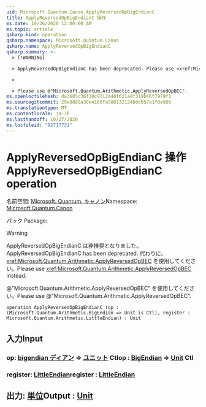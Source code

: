 ```yaml
---
uid: Microsoft.Quantum.Canon.ApplyReversedOpBigEndianC
title: ApplyReversedOpBigEndianC 操作
ms.date: 10/26/2020 12:00:00 AM
ms.topic: article
qsharp.kind: operation
qsharp.namespace: Microsoft.Quantum.Canon
qsharp.name: ApplyReversedOpBigEndianC
qsharp.summary: >-
  > [!WARNING]

  > ApplyReversedOpBigEndianC has been deprecated. Please use <xref:Microsoft.Quantum.Arithmetic.ApplyReversedOpBEC> instead.

  >

  > Please use @"Microsoft.Quantum.Arithmetic.ApplyReversedOpBEC".
ms.openlocfilehash: da3685c36f30c9312440f621a8f319b46f7979f1
ms.sourcegitcommit: 29e0d88a30e4166fa580132124b0eb57e1f0e986
ms.translationtype: MT
ms.contentlocale: ja-JP
ms.lasthandoff: 10/27/2020
ms.locfileid: "92717731"
---
```

# <a name="applyreversedopbigendianc-operation"></a><span data-ttu-id="7f2df-102">ApplyReversedOpBigEndianC 操作</span><span class="sxs-lookup"><span data-stu-id="7f2df-102">ApplyReversedOpBigEndianC operation</span></span>

<span data-ttu-id="7f2df-103">名前空間: [Microsoft. Quantum. キャノン](xref:Microsoft.Quantum.Canon)</span><span class="sxs-lookup"><span data-stu-id="7f2df-103">Namespace: [Microsoft.Quantum.Canon](xref:Microsoft.Quantum.Canon)</span></span>

<span data-ttu-id="7f2df-104">パック [](https://nuget.org/packages/)</span><span class="sxs-lookup"><span data-stu-id="7f2df-104">Package: [](https://nuget.org/packages/)</span></span>


> [!WARNING]
> <span data-ttu-id="7f2df-105">ApplyReversedOpBigEndianC は非推奨となりました。</span><span class="sxs-lookup"><span data-stu-id="7f2df-105">ApplyReversedOpBigEndianC has been deprecated.</span></span> <span data-ttu-id="7f2df-106">代わりに、<xref:Microsoft.Quantum.Arithmetic.ApplyReversedOpBEC> を使用してください。</span><span class="sxs-lookup"><span data-stu-id="7f2df-106">Please use <xref:Microsoft.Quantum.Arithmetic.ApplyReversedOpBEC> instead.</span></span>
>
> <span data-ttu-id="7f2df-107">@"Microsoft.Quantum.Arithmetic.ApplyReversedOpBEC" を使用してください。</span><span class="sxs-lookup"><span data-stu-id="7f2df-107">Please use @"Microsoft.Quantum.Arithmetic.ApplyReversedOpBEC".</span></span>



```qsharp
operation ApplyReversedOpBigEndianC (op : (Microsoft.Quantum.Arithmetic.BigEndian => Unit is Ctl), register : Microsoft.Quantum.Arithmetic.LittleEndian) : Unit
```


## <a name="input"></a><span data-ttu-id="7f2df-108">入力</span><span class="sxs-lookup"><span data-stu-id="7f2df-108">Input</span></span>

### <a name="op--bigendian--unit-ctl"></a><span data-ttu-id="7f2df-109">op: [bigendian ディアン](xref:Microsoft.Quantum.Arithmetic.BigEndian) => [ユニット](xref:microsoft.quantum.lang-ref.unit) Ctl</span><span class="sxs-lookup"><span data-stu-id="7f2df-109">op : [BigEndian](xref:Microsoft.Quantum.Arithmetic.BigEndian) => [Unit](xref:microsoft.quantum.lang-ref.unit) Ctl</span></span>




### <a name="register--littleendian"></a><span data-ttu-id="7f2df-110">register: [LittleEndian](xref:Microsoft.Quantum.Arithmetic.LittleEndian)</span><span class="sxs-lookup"><span data-stu-id="7f2df-110">register : [LittleEndian](xref:Microsoft.Quantum.Arithmetic.LittleEndian)</span></span>





## <a name="output--unit"></a><span data-ttu-id="7f2df-111">出力: [単位](xref:microsoft.quantum.lang-ref.unit)</span><span class="sxs-lookup"><span data-stu-id="7f2df-111">Output : [Unit](xref:microsoft.quantum.lang-ref.unit)</span></span>

